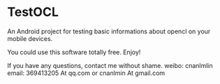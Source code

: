 TestOCL
=======

An Android project for testing basic informations about opencl on your mobile devices.

You could use this software totally free. Enjoy!

If you have any questions, contact me without shame.
weibo: cnanlmlin
email: 369413205 At qq.com or cnanlmin At gmail.com
